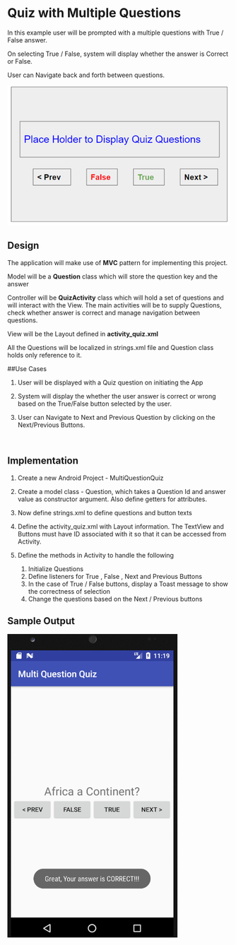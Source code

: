 # Quiz with Multiple Questions

In this example user will be prompted with a multiple questions with True / False answer.

On selecting True / False, system will display whether the answer is Correct or False.

User can Navigate back and forth between questions. 

![Multiple Question Quiz Layout](wireframe.png)

## Design

The application will make use of **MVC** pattern for implementing this project.

Model will be a **Question** class which will store the question key and the answer

Controller will be **QuizActivity** class which will hold a set of questions and will interact with the View. The main activities will be to supply Questions, check whether answer is correct and manage navigation between questions.

View will be the Layout defined in **activity_quiz.xml** 

All the Questions will be localized in strings.xml file and Question class holds only reference to it.

##Use Cases

1. User will be displayed with a Quiz question on initiating the App

2. System will display the whether the user answer is correct or wrong based on the True/False button selected by the user.

3. User can Navigate to Next and Previous Question by clicking on the Next/Previous Buttons.

   ​

## Implementation

1. Create a new Android Project - MultiQuestionQuiz

2. Create a model class - Question, which takes a Question Id and answer value as constructor argument. Also define getters for attributes.

3. Now define strings.xml to define questions and button texts

4. Define the activity_quiz.xml with Layout information.  The TextView and Buttons must have ID associated with it so that it can be accessed from Activity.

5. Define the methods in Activity to handle the following

     1.	Initialize Questions
     2.	 Define listeners for True , False , Next and Previous Buttons
     3.	In the case of True / False buttons, display a Toast message to show the correctness of selection
     4.	Change the questions based on the Next / Previous buttons



## Sample Output

![Sample Output](screen.png)

   

   